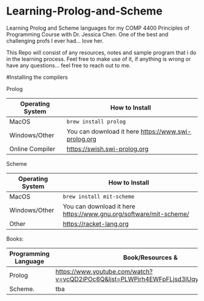# Learning-Prolog-and-Scheme
Learning Prolog and Scheme languages for my COMP 4400 Principles of Programming Course with Dr. Jessica Chen. One of the best and challenging profs I ever had... love her. 

This Repo will consist of any resources, notes and sample program that i do in the learning process. Feel free to make use of it, if anything is wrong or have any questions... feel free to reach out to me. 

#Installing the compilers

Prolog 

Operating System | How to Install
----------------- | --------------
MacOS             | ```brew install prolog``` 
Windows/Other     | You can download it here https://www.swi-prolog.org 
Online Compiler   | https://swish.swi-prolog.org 

Scheme

Operating System | How to Install
----------------- | --------------
MacOS             | ```brew install mit-scheme``` 
Windows/Other     | You can download it here https://www.gnu.org/software/mit-scheme/
Other             | https://racket-lang.org

Books: 

Programming Language | Book/Resources &
-------------------- | ------------------------
Prolog               |  https://www.youtube.com/watch?v=vcQD2iPOc6Q&list=PLWPirh4EWFpFLjsd3IUqymnCVBaz1Yagg
Scheme.              |  tba




